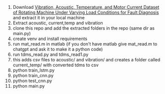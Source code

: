 1. Download [Vibration, Acoustic, Temperature, and Motor Current Dataset of Rotating Machine Under Varying Load Conditions for Fault Diagnosis](https://data.mendeley.com/datasets/ztmf3m7h5x/6) and extract it in your local machine
2. Extract acoustic, current,temp and vibration
3. clone this repo and add the extracted folders in the repo (same dir as main.py)
4. create venv and install requirements
5. run mat_read.m in matlab (if you don't have matlab give mat_read.m to chatgpt and ask it to make it a python code)
6. run tdms_read.py and tdms_read1.py
7. this adds csv files to acoustic/ and vibration/ and creates a folder called current_temp/ with converted tdms to csv
8. python train_lstm.py
9. python train_cnn.py
10. python test_cnn.py
11. python main.py